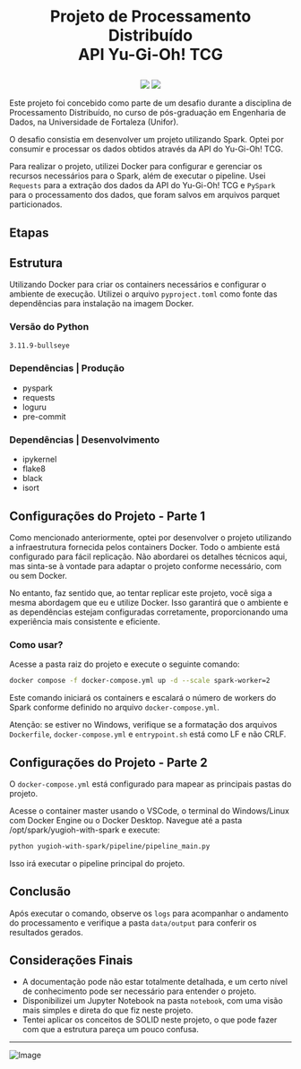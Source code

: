 # <p align="center">Projeto de Processamento Distribuído<br>API Yu-Gi-Oh! TCG</p>

<p align="center">
<img src="http://img.shields.io/static/v1?label=LICENCA&message=...&color=GREEN&style=for-the-badge"/>
<img src="http://img.shields.io/static/v1?label=STATUS&message=N/A&color=GREEN&style=for-the-badge"/>
</p>

Este projeto foi concebido como parte de um desafio durante a disciplina de Processamento Distribuído, no curso de pós-graduação em Engenharia de Dados, na Universidade de Fortaleza (Unifor).

O desafio consistia em desenvolver um projeto utilizando Spark. Optei por consumir e processar os dados obtidos através da API do Yu-Gi-Oh! TCG.

Para realizar o projeto, utilizei Docker para configurar e gerenciar os recursos necessários para o Spark, além de executar o pipeline. Usei <code>Requests</code> para a extração dos dados da API do Yu-Gi-Oh! TCG e <code>PySpark</code> para o processamento dos dados, que foram salvos em arquivos parquet particionados.

## Etapas

## Estrutura

 Utilizando Docker para criar os containers necessários e configurar o ambiente de execução. Utilizei o arquivo <code>pyproject.toml</code> como fonte das dependências para instalação na imagem Docker. 

### Versão do Python
```bash
3.11.9-bullseye
```

### Dependências | Produção

- pyspark
- requests
- loguru
- pre-commit

### Dependências | Desenvolvimento

- ipykernel
- flake8
- black
- isort

## Configurações do Projeto - Parte 1

Como mencionado anteriormente, optei por desenvolver o projeto utilizando a infraestrutura fornecida pelos containers Docker. Todo o ambiente está configurado para fácil replicação. Não abordarei os detalhes técnicos aqui, mas sinta-se à vontade para adaptar o projeto conforme necessário, com ou sem Docker.

No entanto, faz sentido que, ao tentar replicar este projeto, você siga a mesma abordagem que eu e utilize Docker. Isso garantirá que o ambiente e as dependências estejam configuradas corretamente, proporcionando uma experiência mais consistente e eficiente.

### Como usar?

Acesse a pasta raiz do projeto e execute o seguinte comando: 

```bash
docker compose -f docker-compose.yml up -d --scale spark-worker=2
```

Este comando iniciará os containers e escalará o número de workers do Spark conforme definido no arquivo <code>docker-compose.yml</code>.

Atenção: se estiver no Windows, verifique se a formatação dos arquivos <code>Dockerfile</code>, <code>docker-compose.yml</code> e <code>entrypoint.sh</code> está como LF e não CRLF.

## Configurações do Projeto - Parte 2

O <code>docker-compose.yml</code> está configurado para mapear as principais pastas do projeto.

Acesse o container master usando o VSCode, o terminal do Windows/Linux com Docker Engine ou o Docker Desktop. Navegue até a pasta /opt/spark/yugioh-with-spark e execute:

```bash
python yugioh-with-spark/pipeline/pipeline_main.py
```

Isso irá executar o pipeline principal do projeto.

## Conclusão

Após executar o comando, observe os <code>logs</code> para acompanhar o andamento do processamento e verifique a pasta <code>data/output</code> para conferir os resultados gerados.

## Considerações Finais

- A documentação pode não estar totalmente detalhada, e um certo nível de conhecimento pode ser necessário para entender o projeto.
- Disponibilizei um Jupyter Notebook na pasta <code>notebook</code>, com uma visão mais simples e direta do que fiz neste projeto.
- Tentei aplicar os conceitos de SOLID neste projeto, o que pode fazer com que a estrutura pareça um pouco confusa.
<hr>

![Image](https://i.imgur.com/p4vnGAN.gif)
